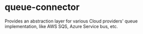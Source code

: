 # queue-connector
Provides an abstraction layer for various Cloud providers' queue implementation, like AWS SQS, Azure Service bus, etc.
